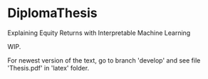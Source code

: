 # DiplomaThesis
Explaining Equity Returns with Interpretable Machine Learning

WIP.

For newest version of the text, go to branch 'develop' and see file 'Thesis.pdf' in 'latex' folder.

